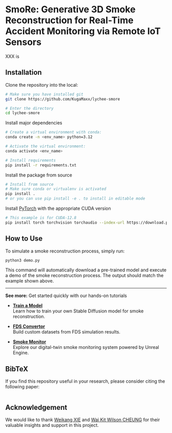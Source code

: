 # SmoRe: Generative 3D Smoke Reconstruction for Real-Time Accident Monitoring via Remote IoT Sensors

XXX is

## Installation

Clone the repository into the local:

```bash
# Make sure you have installed git
git clone https://github.com/KugaMaxx/lychee-smore

# Enter the directory
cd lychee-smore
```

Install major dependencies

```bash
# Create a virtual environment with conda:
conda create -n <env_name> python=3.12

# Activate the virtual environment:
conda activate <env_name>

# Install requirements
pip install -r requirements.txt
```

Install the package from source

```bash
# Install from source
# Make sure conda or virtualenv is activated
pip install .
# or you can use pip install -e . to install in editable mode
```

Install [PyTorch](https://pytorch.org/get-started/locally/) with the appropriate
 CUDA version

```bash
# This example is for CUDA-12.8
pip install torch torchvision torchaudio --index-url https://download.pytorch.org/whl/cu128
```

## How to Use

To simulate a smoke reconstruction process, simply run:

```bash
python3 demo.py
```

This command will automatically download a pre-trained model and execute a demo of the smoke reconstruction process. The output should match the example shown above.

---

**See more:** Get started quickly with our hands-on tutorials

- **[Train a Model]()**  
    Learn how to train your own Stable Diffusion model for smoke reconstruction.

- **[FDS Convertor]()**  
    Build custom datasets from FDS simulation results.

- **[Smoke Monitor]()**  
    Explore our digital-twin smoke monitoring system powered by Unreal Engine.

## BibTeX

If you find this repository useful in your research, please consider citing the
 following paper:

```bibtex
```

## Acknowledgement

We would like to thank [Weikang XIE](mailto:wei-kang.xie@connect.polyu.hk) and 
 [Wai Kit Wilson CHEUNG](mailto:wai-kit-wilson.cheung@connect.polyu.hk) for their 
 valuable insights and support in this project.

